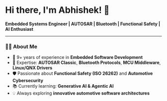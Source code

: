 # Hi there, I'm Abhishek! 👋

**Embedded Systems Engineer | AUTOSAR | Bluetooth | Functional Safety | AI Enthusiast**

---

### 👨‍💻 About Me
- 🚗 9+ years of experience in **Embedded Software Development**  
- 🔧 Expertise: **AUTOSAR Classic**, **Bluetooth Protocols**, **MCU Middleware**, **Linux/QNX Drivers**
- 🛡 Passionate about **Functional Safety (ISO 26262)** and **Automotive Cybersecurity**
- 📚 Currently learning: **Generative AI & Agentic AI**  
- 💡 Always exploring **innovative automotive software architectures**
